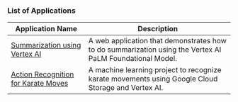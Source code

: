 ### List of Applications
| Application Name| Description |
|---|---|
| [Summarization using Vertex AI](vertex-summarizer)| A web application that demonstrates how to do summarization using the Vertex AI PaLM Foundational Model.|
| [Action Recognition for Karate Moves](https://medium.com/@nehakoppikar/action-recognition-for-karate-moves-using-google-cloud-vertex-ai-and-cloud-storage-d6b95fb8b1dd) | A machine learning project to recognize karate movements using Google Cloud Storage and Vertex AI. |
